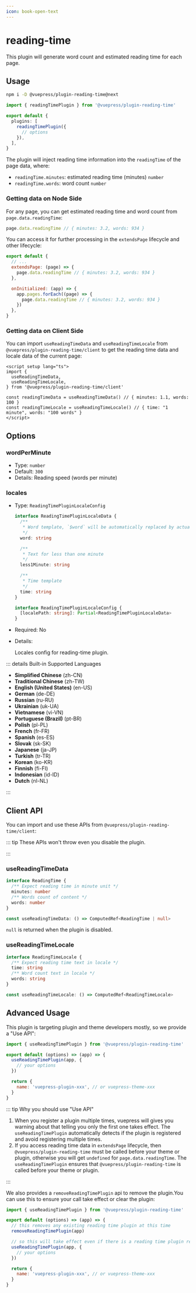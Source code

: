 ```yaml
---
icon: book-open-text
---
```


# reading-time

<NpmBadge package="@vuepress/plugin-reading-time" />

This plugin will generate word count and estimated reading time for each page.

## Usage

```bash
npm i -D @vuepress/plugin-reading-time@next
```

```ts
import { readingTimePlugin } from '@vuepress/plugin-reading-time'

export default {
  plugins: [
    readingTimePlugin({
      // options
    }),
  ],
}
```

The plugin will inject reading time information into the `readingTime` of the page data, where:

- `readingTime.minutes`: estimated reading time (minutes) `number`
- `readingTime.words`: word count `number`

### Getting data on Node Side

For any page, you can get estimated reading time and word count from `page.data.readingTime`:

```ts
page.data.readingTime // { minutes: 3.2, words: 934 }
```

You can access it for further processing in the `extendsPage` lifecycle and other lifecycle:

```js
export default {
  // ...
  extendsPage: (page) => {
    page.data.readingTime // { minutes: 3.2, words: 934 }
  },

  onInitialized: (app) => {
    app.pages.forEach((page) => {
      page.data.readingTime // { minutes: 3.2, words: 934 }
    })
  },
}
```

### Getting data on Client Side

You can import `useReadingTimeData` and `useReadingTimeLocale` from `@vuepress/plugin-reading-time/client` to get the reading time data and locale data of the current page:

```vue
<script setup lang="ts">
import {
  useReadingTimeData,
  useReadingTimeLocale,
} from '@vuepress/plugin-reading-time/client'

const readingTimeData = useReadingTimeData() // { minutes: 1.1, words: 100 }
const readingTimeLocale = useReadingTimeLocale() // { time: "1 minute", words: "100 words" }
</script>
```

## Options

### wordPerMinute

- Type: `number`
- Default: `300`
- Details:
  Reading speed (words per minute)

### locales

- Type: `ReadingTimePluginLocaleConfig`

  ```ts
  interface ReadingTimePluginLocaleData {
    /**
     * Word template, `$word` will be automatically replaced by actual words
     */
    word: string

    /**
     * Text for less than one minute
     */
    less1Minute: string

    /**
     * Time template
     */
    time: string
  }

  interface ReadingTimePluginLocaleConfig {
    [localePath: string]: Partial<ReadingTimePluginLocaleData>
  }
  ```

- Required: No

- Details:

  Locales config for reading-time plugin.

::: details Built-in Supported Languages

- **Simplified Chinese** (zh-CN)
- **Traditional Chinese** (zh-TW)
- **English (United States)** (en-US)
- **German** (de-DE)
- **Russian** (ru-RU)
- **Ukrainian** (uk-UA)
- **Vietnamese** (vi-VN)
- **Portuguese (Brazil)** (pt-BR)
- **Polish** (pl-PL)
- **French** (fr-FR)
- **Spanish** (es-ES)
- **Slovak** (sk-SK)
- **Japanese** (ja-JP)
- **Turkish** (tr-TR)
- **Korean** (ko-KR)
- **Finnish** (fi-FI)
- **Indonesian** (id-ID)
- **Dutch** (nl-NL)

:::

## Client API

You can import and use these APIs from `@vuepress/plugin-reading-time/client`:

::: tip These APIs won't throw even you disable the plugin.

:::

### useReadingTimeData

```ts
interface ReadingTime {
  /** Expect reading time in minute unit */
  minutes: number
  /** Words count of content */
  words: number
}

const useReadingTimeData: () => ComputedRef<ReadingTime | null>
```

`null` is returned when the plugin is disabled.

### useReadingTimeLocale

```ts
interface ReadingTimeLocale {
  /** Expect reading time text in locale */
  time: string
  /** Word count text in locale */
  words: string
}

const useReadingTimeLocale: () => ComputedRef<ReadingTimeLocale>
```

## Advanced Usage

This plugin is targeting plugin and theme developers mostly, so we provide a "Use API":

```js title="your plugin or theme entry"
import { useReadingTimePlugin } from '@vuepress/plugin-reading-time'

export default (options) => (app) => {
  useReadingTimePlugin(app, {
    // your options
  })

  return {
    name: 'vuepress-plugin-xxx', // or vuepress-theme-xxx
  }
}
```

::: tip Why you should use "Use API"

1. When you register a plugin multiple times, vuepress will gives you warning about that telling you only the first one takes effect. The `useReadingTimePlugin` automatically detects if the plugin is registered and avoid registering multiple times.
1. If you access reading time data in `extendsPage` lifecycle, then `@vuepress/plugin-reading-time` must be called before your theme or plugin, otherwise you will get `undefined` for `page.data.readingTime`. The `useReadingTimePlugin` ensures that `@vuepress/plugin-reading-time` is called before your theme or plugin.

:::

We also provides a `removeReadingTimePlugin` api to remove the plugin.You can use this to ensure your call take effect or clear the plugin:

```js title="your plugin or theme entry"
import { useReadingTimePlugin } from '@vuepress/plugin-reading-time'

export default (options) => (app) => {
  // this removes any existing reading time plugin at this time
  removeReadingTimePlugin(app)

  // so this will take effect even if there is a reading time plugin registered before
  useReadingTimePlugin(app, {
    // your options
  })

  return {
    name: 'vuepress-plugin-xxx', // or vuepress-theme-xxx
  }
}
```
